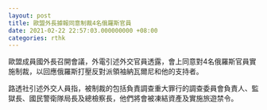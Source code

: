```yaml
---
layout: post
title: 歐盟外長據報同意制裁4名俄羅斯官員
date: 2021-02-22 22:57:03.000000000 +08:00
categories: rthk
---
```


歐盟成員國外長召開會議，外電引述外交官員透露，會上同意對4名俄羅斯官員實施制裁，以回應俄羅斯打壓反對派領袖納瓦爾尼和他的支持者。

路透社引述外交人員指，被制裁的包括負責調查重大罪行的調查委員會負責人、監獄長、國民警衛隊局長及總檢察長，他們將會被凍結資產及實施旅遊禁令。
